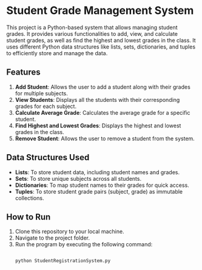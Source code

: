 # Student Grade Management System

This project is a Python-based system that allows managing student grades. It provides various functionalities to add, view, and calculate student grades, as well as find the highest and lowest grades in the class. It uses different Python data structures like lists, sets, dictionaries, and tuples to efficiently store and manage the data.

## Features

1. **Add Student**: Allows the user to add a student along with their grades for multiple subjects.
2. **View Students**: Displays all the students with their corresponding grades for each subject.
3. **Calculate Average Grade**: Calculates the average grade for a specific student.
4. **Find Highest and Lowest Grades**: Displays the highest and lowest grades in the class.
5. **Remove Student**: Allows the user to remove a student from the system.

## Data Structures Used

- **Lists**: To store student data, including student names and grades.
- **Sets**: To store unique subjects across all students.
- **Dictionaries**: To map student names to their grades for quick access.
- **Tuples**: To store student grade pairs (subject, grade) as immutable collections.

## How to Run

1. Clone this repository to your local machine.
2. Navigate to the project folder.
3. Run the program by executing the following command:
   ```bash

   python StudentRegistrationSystem.py
